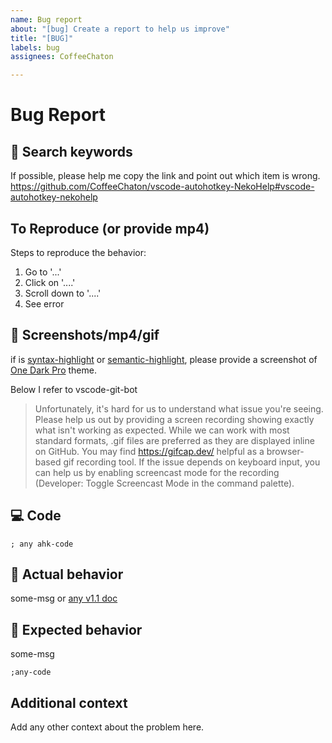 ```yaml
---
name: Bug report
about: "[bug] Create a report to help us improve"
title: "[BUG]"
labels: bug
assignees: CoffeeChaton

---
```


# Bug Report

## 🔎 Search keywords

If possible, please help me copy the link and point out which item is wrong.
<https://github.com/CoffeeChaton/vscode-autohotkey-NekoHelp#vscode-autohotkey-nekohelp>

## To Reproduce (or provide mp4)

Steps to reproduce the behavior:

1. Go to '...'
2. Click on '....'
3. Scroll down to '....'
4. See error

## 🎥 Screenshots/mp4/gif

if is [syntax-highlight](https://code.visualstudio.com/api/language-extensions/syntax-highlight-guide#semantic-theming) or [semantic-highlight](https://code.visualstudio.com/api/language-extensions/semantic-highlight-guide), please provide a screenshot of
[One Dark Pro](https://marketplace.visualstudio.com/items?itemName=zhuangtongfa.Material-theme) theme.

Below I refer to vscode-git-bot

> Unfortunately, it's hard for us to understand what issue you're seeing. Please help us out by providing a screen recording showing exactly what isn't working as expected. While we can work with most standard formats, .gif files are preferred as they are displayed inline on GitHub. You may find <https://gifcap.dev/> helpful as a browser-based gif recording tool.
> If the issue depends on keyboard input, you can help us by enabling screencast mode for the recording (Developer: Toggle Screencast Mode in the command palette).

## 💻 Code

```ahk
; any ahk-code
```

## 🙁 Actual behavior

some-msg or [any v1.1 doc](https://www.autohotkey.com/docs/v1/)

## 🙂 Expected behavior

some-msg

```ahk
;any-code
```

## Additional context

Add any other context about the problem here.
